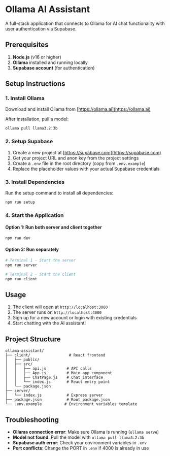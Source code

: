 # Ollama AI Assistant

A full-stack application that connects to Ollama for AI chat functionality with user authentication via Supabase.

## Prerequisites

1. **Node.js** (v16 or higher)
2. **Ollama** installed and running locally
3. **Supabase account** (for authentication)

## Setup Instructions

### 1. Install Ollama

Download and install Ollama from [https://ollama.ai](https://ollama.ai)

After installation, pull a model:
```bash
ollama pull llama3.2:3b
```

### 2. Setup Supabase

1. Create a new project at [https://supabase.com](https://supabase.com)
2. Get your project URL and anon key from the project settings
3. Create a `.env` file in the root directory (copy from `.env.example`)
4. Replace the placeholder values with your actual Supabase credentials

### 3. Install Dependencies

Run the setup command to install all dependencies:
```bash
npm run setup
```

### 4. Start the Application

#### Option 1: Run both server and client together
```bash
npm run dev
```

#### Option 2: Run separately
```bash
# Terminal 1 - Start the server
npm run server

# Terminal 2 - Start the client
npm run client
```

## Usage

1. The client will open at `http://localhost:3000`
2. The server runs on `http://localhost:4000`
3. Sign up for a new account or login with existing credentials
4. Start chatting with the AI assistant!

## Project Structure

```
ollama-assistant/
├── client/                 # React frontend
│   ├── public/
│   ├── src/
│   │   ├── api.js         # API calls
│   │   ├── App.js         # Main app component
│   │   ├── ChatPage.js    # Chat interface
│   │   └── index.js       # React entry point
│   └── package.json
├── server/
│   └── index.js           # Express server
├── package.json           # Root package.json
└── .env.example          # Environment variables template
```

## Troubleshooting

- **Ollama connection error**: Make sure Ollama is running (`ollama serve`)
- **Model not found**: Pull the model with `ollama pull llama3.2:3b`
- **Supabase auth error**: Check your environment variables in `.env`
- **Port conflicts**: Change the PORT in `.env` if 4000 is already in use
